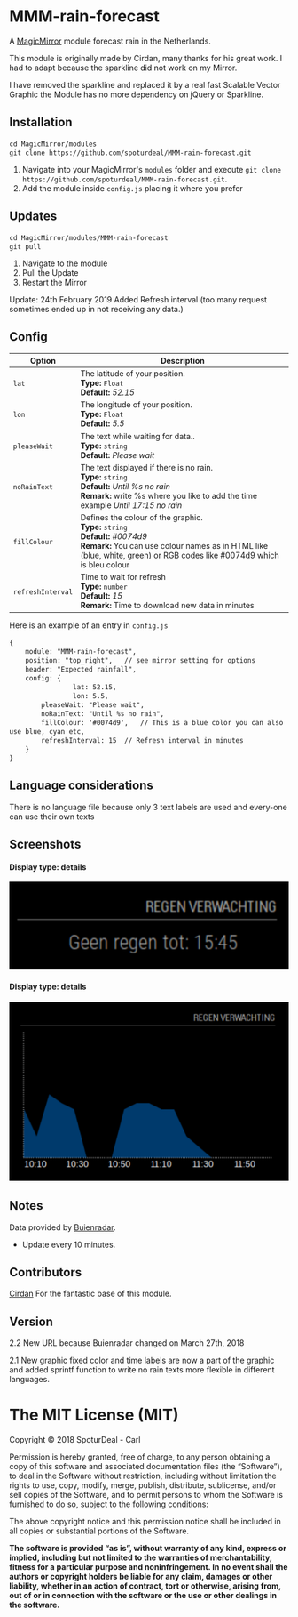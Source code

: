 # MMM-rain-forecast
A <a href="https://github.com/MichMich/MagicMirror">MagicMirror</a> module forecast rain in the Netherlands.

This module is originally made by Cirdan, many thanks for his great work.
I had to adapt because the sparkline did not work on my Mirror.

I have removed the sparkline and replaced it by a real fast Scalable Vector Graphic
the Module has no more dependency on jQuery or Sparkline.


## Installation
```
cd MagicMirror/modules
git clone https://github.com/spoturdeal/MMM-rain-forecast.git
```

1. Navigate into your MagicMirror's `modules` folder and execute `git clone https://github.com/spoturdeal/MMM-rain-forecast.git`.
2. Add the module inside `config.js` placing it where you prefer 

## Updates ##
```
cd MagicMirror/modules/MMM-rain-forecast
git pull
```
1. Navigate to the module
2. Pull the Update
3. Restart the Mirror

Update: 24th February 2019 Added Refresh interval (too many request sometimes ended up in not receiving any data.)


## Config


|Option|Description|
|---|---|
|`lat`|The latitude of your position.<br>**Type:** `Float`<br>**Default:** <i>52.15</i>|
|`lon`|The longitude of your position.<br>**Type:** `Float`<br>**Default:** <i>5.5</i>|
|`pleaseWait`| The text while waiting for data.. <br>**Type:** `string`<br>**Default:** <i>Please wait</i>
|`noRainText`| The text displayed if there is no rain. <br>**Type:** `string`<br>**Default:** <i>Until %s no rain</i><br>**Remark:** write %s where you like to add the time example <i>Until 17:15 no rain </i>
|`fillColour`| Defines the colour of the graphic. <br>**Type:** `string`<br>**Default:** <i>#0074d9</i><br>**Remark:** You can use colour names as in HTML like (blue, white, green) or RGB codes like #0074d9 which is bleu colour
|`refreshInterval`| Time to wait for refresh <br>**Type:** `number`<br>**Default:** <i>15</i><br>**Remark:** Time to download new data in minutes

Here is an example of an entry in `config.js`
```
{
	module: "MMM-rain-forecast",
	position: "top_right",   // see mirror setting for options
	header: "Expected rainfall", 
	config: {   
                lat: 52.15,
                lon: 5.5,				
		pleaseWait: "Please wait",
		noRainText: "Until %s no rain",
		fillColour: '#0074d9',   // This is a blue color you can also use blue, cyan etc,
		refreshInterval: 15  // Refresh interval in minutes 
	}
}
```
## Language considerations
There is no language file because only 3 text labels are used and every-one can use their own texts

## Screenshots
#### Display type: details
![Screenshot of detail mode](/logoNorain.png?raw=true "No rain")

#### Display type: details 
![Screenshot of detail mode](/logoRain.png?raw=true "Predicted rain")


## Notes
Data provided by <a href="https://www.buienradar.nl/">Buienradar</a>.
- Update every 10 minutes.

## Contributors

<a href="https://github.com/73cirdan/MMM-rainfc">Cirdan</a> For the fantastic base of this module.

## Version

2.2 New URL because Buienradar changed on March 27th, 2018

2.1 New graphic fixed color and time labels are now a part of the graphic and added sprintf function to write no rain texts more flexible in different languages.


The MIT License (MIT)
=====================

Copyright © 2018 SpoturDeal - Carl 

Permission is hereby granted, free of charge, to any person
obtaining a copy of this software and associated documentation
files (the “Software”), to deal in the Software without
restriction, including without limitation the rights to use,
copy, modify, merge, publish, distribute, sublicense, and/or sell
copies of the Software, and to permit persons to whom the
Software is furnished to do so, subject to the following
conditions:

The above copyright notice and this permission notice shall be
included in all copies or substantial portions of the Software.

**The software is provided “as is”, without warranty of any kind, express or implied, including but not limited to the warranties of merchantability,
fitness for a particular purpose and noninfringement. In no event shall the authors or copyright holders be liable for any claim, damages or other liability,
whether in an action of contract, tort or otherwise, arising from, out of or in connection with the software or the use or other dealings in the software.**
